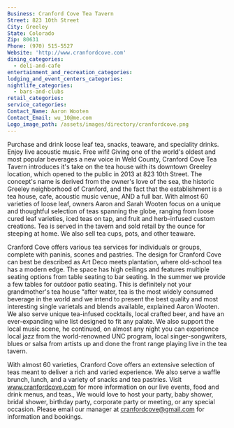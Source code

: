 ```yaml
---
Business: Cranford Cove Tea Tavern
Street: 823 10th Street
City: Greeley
State: Colorado
Zip: 80631
Phone: (970) 515-5527
Website: 'http://www.cranfordcove.com'
dining_categories:
  - deli-and-cafe
entertainment_and_recreation_categories:
lodging_and_event_centers_categories:
nightlife_categories:
  - bars-and-clubs
retail_categories:
service_categories:
Contact_Name: Aaron Wooten
Contact_Email: wu_10@me.com
Logo_image_path: /assets/images/directory/cranfordcove.png
---
```



Purchase and drink loose leaf tea, snacks, teaware, and speciality drinks. Enjoy live acoustic music. Free wifi! Giving one of the world's oldest and most popular beverages a new voice in Weld County, Cranford Cove Tea Tavern introduces it's take on the tea house with its downtown Greeley location, which opened to the public in 2013 at 823 10th Street. The concept's name is derived from the owner's love of the sea, the historic Greeley neighborhood of Cranford, and the fact that the establishment is a tea house, cafe, acoustic music venue, AND a full bar. With almost 60 varieties of loose leaf, owners Aaron and Sarah Wooten focus on a unique and thoughtful selection of teas spanning the globe, ranging from loose cured leaf varieties, iced teas on tap, and fruit and herb-infused custom creations. Tea is served in the tavern and sold retail by the ounce for steeping at home. We also sell tea cups, pots, and other teaware.

Cranford Cove offers various tea services for individuals or groups, complete with paninis, scones and pastries. The design for Cranford Cove can best be described as Art Deco meets plantation, where old-school tea has a modern edge. The space has high ceilings and features multiple seating options from table seating to bar seating. In the summer we provide a few tables for outdoor patio seating. This is definitely not your grandmother's tea house “after water, tea is the most widely consumed beverage in the world and we intend to present the best quality and most interesting single varietals and blends available, explained Aaron Wooten. We also serve unique tea-infused cocktails, local crafted beer, and have an ever-expanding wine list designed to fit any palate. We also support the local music scene, he continued, on almost any night you can experience local jazz from the world-renowned UNC program, local singer-songwriters, blues or salsa from artists up and done the front range playing live in the tea tavern.

With almost 60 varieties, Cranford Cove offers an extensive selection of teas meant to deliver a rich and varied experience. We also serve a waffle brunch, lunch, and a variety of snacks and tea pastries. Visit www.cranfordcove.com for more information on our live events, food and drink menus, and teas., We would love to host your party, baby shower, bridal shower, birthday party, corporate party or meeting, or any special occasion. Please email our manager at cranfordcove@gmail.com for information and bookings.